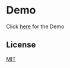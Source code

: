 # Demo

Click [here](https://rdc3.github.io/dhruvPictionary_time-and-score/.) for the Demo

## License
[MIT](https://choosealicense.com/licenses/mit/)
